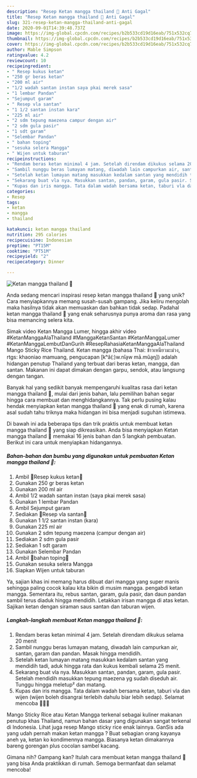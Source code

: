 ```yaml
---
description: "Resep Ketan mangga thailand 🍊 Anti Gagal"
title: "Resep Ketan mangga thailand 🍊 Anti Gagal"
slug: 321-resep-ketan-mangga-thailand-anti-gagal
date: 2020-09-01T14:39:48.737Z
image: https://img-global.cpcdn.com/recipes/b2b533cd19d16eab/751x532cq70/ketan-mangga-thailand-🍊-foto-resep-utama.jpg
thumbnail: https://img-global.cpcdn.com/recipes/b2b533cd19d16eab/751x532cq70/ketan-mangga-thailand-🍊-foto-resep-utama.jpg
cover: https://img-global.cpcdn.com/recipes/b2b533cd19d16eab/751x532cq70/ketan-mangga-thailand-🍊-foto-resep-utama.jpg
author: Mable Simpson
ratingvalue: 4.2
reviewcount: 10
recipeingredient:
- " Resep kukus ketan"
- "250 gr beras ketan"
- "200 ml air"
- "1/2 wadah santan instan saya pkai merek sasa"
- "1 lembar Pandan"
- "Sejumput garam"
- " Resep vla santan"
- "1 1/2 santan instan kara"
- "225 ml air"
- "2 sdm tepung maezena campur dengan air"
- "2 sdm gula pasir"
- "1 sdt garam"
- "Selembar Pandan"
- " bahan toping"
- "sesuka selera Mangga"
- " Wijen untuk taburan"
recipeinstructions:
- "Rendam beras ketan minimal 4 jam. Setelah direndam dikukus selama 20 menit"
- "Sambil nunggu beras lumayan matang, diwadah lain campurkan air, santan, garam dan pandan. Masak hingga mendidih."
- "Setelah ketan lumayan matang masukkan kedalam santan yang mendidih tadi, aduk hingga rata dan kukus kembali selama 25 menit."
- "Sekarang buat vla nya. Masukkan santan, pandan, garam, gula pasir. Setelah mendidih masukkan tepung maezena yg sudah diseduh air. Tunggu hingga meletup² dan matang."
- "Kupas dan iris mangga. Tata dalam wadah bersama ketan, taburi vla dan wijen (wijen boleh disangrai terlebih dahulu biar lebih sedap). Selamat mencoba 🤗🤗🤗"
categories:
- Resep
tags:
- ketan
- mangga
- thailand

katakunci: ketan mangga thailand 
nutrition: 295 calories
recipecuisine: Indonesian
preptime: "PT15M"
cooktime: "PT51M"
recipeyield: "2"
recipecategory: Dinner

---
```



![Ketan mangga thailand 🍊](https://img-global.cpcdn.com/recipes/b2b533cd19d16eab/751x532cq70/ketan-mangga-thailand-🍊-foto-resep-utama.jpg)

Anda sedang mencari inspirasi resep ketan mangga thailand 🍊 yang unik? Cara menyiapkannya memang susah-susah gampang. Jika keliru mengolah maka hasilnya tidak akan memuaskan dan bahkan tidak sedap. Padahal ketan mangga thailand 🍊 yang enak seharusnya punya aroma dan rasa yang bisa memancing selera kita.

Simak video Ketan Mangga Lumer, hingga akhir video #KetanManggaAlaThailand #ManggaKetanSantan #KetanManggaLumer #KetanManggaLembutDanGurih #ResepRahasiaKetanManggaAlaThailand Mango Sticky Rice Thailand. Ketan mangga (bahasa Thai: ข้าวเหนียวมะม่วง, rtgs: khaoniao mamuang, pengucapan [kʰâ(ː)w.nǐa̯w mā.mûa̯ŋ]) adalah hidangan penutup Thailand yang terbuat dari beras ketan, mangga, dan santan. Makanan ini dapat dimakan dengan garpu, sendok, atau langsung dengan tangan.

Banyak hal yang sedikit banyak mempengaruhi kualitas rasa dari ketan mangga thailand 🍊, mulai dari jenis bahan, lalu pemilihan bahan segar hingga cara membuat dan menghidangkannya. Tak perlu pusing kalau hendak menyiapkan ketan mangga thailand 🍊 yang enak di rumah, karena asal sudah tahu triknya maka hidangan ini bisa menjadi suguhan istimewa.


Di bawah ini ada beberapa tips dan trik praktis untuk membuat ketan mangga thailand 🍊 yang siap dikreasikan. Anda bisa menyiapkan Ketan mangga thailand 🍊 memakai 16 jenis bahan dan 5 langkah pembuatan. Berikut ini cara untuk menyiapkan hidangannya.

<!--inarticleads1-->

##### Bahan-bahan dan bumbu yang digunakan untuk pembuatan Ketan mangga thailand 🍊:

1. Ambil  🌺Resep kukus ketan🌺
1. Gunakan 250 gr beras ketan
1. Gunakan 200 ml air
1. Ambil 1/2 wadah santan instan (saya pkai merek sasa)
1. Gunakan 1 lembar Pandan
1. Ambil Sejumput garam
1. Sediakan  🌺Resep vla santan🌺
1. Gunakan 1 1/2 santan instan (kara)
1. Gunakan 225 ml air
1. Gunakan 2 sdm tepung maezena (campur dengan air)
1. Sediakan 2 sdm gula pasir
1. Sediakan 1 sdt garam
1. Gunakan Selembar Pandan
1. Ambil  🌺bahan toping🌺
1. Gunakan sesuka selera Mangga
1. Siapkan  Wijen untuk taburan


Ya, sajian khas ini memang harus dibuat dari mangga yang super manis sehingga paling cocok kalau kita bikin di musim mangga. pengabdi ketan mangga. Sementara itu, rebus santan, garam, gula pasir, dan daun pandan sambil terus diaduk hingga mendidih. Letakkan irisan mangga di atas ketan. Sajikan ketan dengan siraman saus santan dan taburan wijen. 

<!--inarticleads2-->

##### Langkah-langkah membuat Ketan mangga thailand 🍊:

1. Rendam beras ketan minimal 4 jam. Setelah direndam dikukus selama 20 menit
1. Sambil nunggu beras lumayan matang, diwadah lain campurkan air, santan, garam dan pandan. Masak hingga mendidih.
1. Setelah ketan lumayan matang masukkan kedalam santan yang mendidih tadi, aduk hingga rata dan kukus kembali selama 25 menit.
1. Sekarang buat vla nya. Masukkan santan, pandan, garam, gula pasir. Setelah mendidih masukkan tepung maezena yg sudah diseduh air. Tunggu hingga meletup² dan matang.
1. Kupas dan iris mangga. Tata dalam wadah bersama ketan, taburi vla dan wijen (wijen boleh disangrai terlebih dahulu biar lebih sedap). Selamat mencoba 🤗🤗🤗


Mango Sticky Rice atau Ketan Mangga terkenal sebagai kuliner makanan penutup khas Thailand, namun bahan dasar yang digunakan sangat terkenal di Indonesia. Lihat juga resep Mango sticky rice enak lainnya. GanSis ada yang udah pernah makan ketan mangga ? Buat sebagian orang kayanya aneh ya, ketan ko kondimennya mangga. Biasanya ketan dimakannya bareng gorengan plus cocolan sambel kacang. 

Gimana nih? Gampang kan? Itulah cara membuat ketan mangga thailand 🍊 yang bisa Anda praktikkan di rumah. Semoga bermanfaat dan selamat mencoba!
